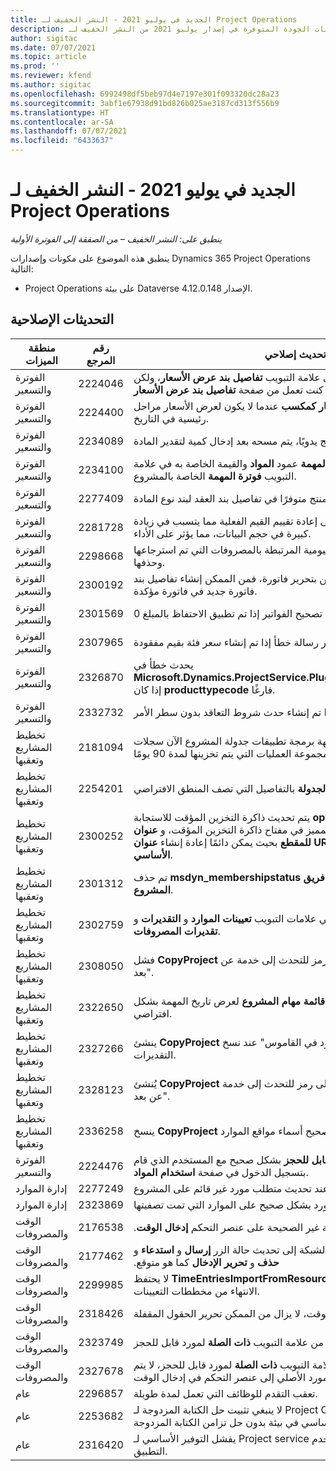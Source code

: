 ```yaml
---
title: الجديد في يوليو 2021 - النشر الخفيف لـ Project Operations
description: يوفر هذا الموضوع معلومات حول تحديثات الجودة المتوفرة في إصدار يوليو 2021 من النشر الخفيف لـ Project Operations.
author: sigitac
ms.date: 07/07/2021
ms.topic: article
ms.prod: ''
ms.reviewer: kfend
ms.author: sigitac
ms.openlocfilehash: 6992498df5beb97d4e7197e301f093320dc28a23
ms.sourcegitcommit: 3abf1e67938d91bd826b025ae3187cd313f556b9
ms.translationtype: HT
ms.contentlocale: ar-SA
ms.lasthandoff: 07/07/2021
ms.locfileid: "6433637"
---
```

# <a name="whats-new-july-2021---project-operations-lite-deployment"></a>الجديد في يوليو 2021 - النشر الخفيف لـ Project Operations

_ينطبق على: النشر الخفيف – من الصفقة إلى الفوترة الأولية_

ينطبق هذه الموضوع على مكونات وإصدارات Dynamics 365 Project Operations التالية:

  - Project Operations على بيئة Dataverse الإصدار 4.12.0.148.

## <a name="quality-updates"></a>التحديثات الإصلاحية
| **منطقة الميزات**              | **رقم المرجع** | **تحديث إصلاحي**                                                                                                                                                                                             |
|-------------------------------|----------------------|----------------------------------------------------------------------------------------------------------------------------------------------------------------------------------------------------------------|
| الفوترة والتسعير           | 2224046              | يمكن تحرير حقل **فئة الحركة** في علامة التبويب **تفاصيل بند عرض الأسعار**، ولكن يتم إغلاقه إذا كنت تعمل من صفحة **تفاصيل بند عرض الأسعار**.                                                                     |
| الفوترة والتسعير           | 2224400              | يفشل إجراء **إغلاق عرض الأسعار كمكسب** عندما لا يكون لعرض الأسعار مراحل رئيسية في التاريخ.                                                                                                                                    |
| الفوترة والتسعير           | 2234089              | عندما تقوم بإدخال وصف منتج يدويًا، يتم مسحه بعد إدخال كمية لتقدير المادة.                                                                                                                         |
| الفوترة والتسعير           | 2234100              | لا تتضمن شبكة **إعداد فوترة المهمة** عمود **المواد** والقيمة الخاصة به في علامة التبويب **فوترة المهمة** الخاصة بالمشروع.                                                                                                       |
| الفوترة والتسعير           | 2277409              | لا يكون معرف المنتج متوفرًا في تفاصيل بند العقد لبند نوع المادة.                                                                                                                                        |
| الفوترة والتسعير           | 2281728              | يؤدي إنشاء بند العقد دون داع إلى إعادة تقييم القيم الفعلية مما يتسبب في زيادة كبيرة في حجم البيانات، مما يؤثر على الأداء.                                                                                |
| الفوترة والتسعير           | 2298668              | لا تتم إزالة سطور دفتر اليومية المرتبطة بالمصروفات التي تم استرجاعها وحذفها.                                                                                                                                     |
| الفوترة والتسعير           | 2300192              | عندما يقوم عدة مستخدمين بتحرير فاتورة، فمن الممكن إنشاء تفاصيل بند فاتورة جديد في فاتورة مؤكدة.                                                                                   |
| الفوترة والتسعير           | 2301569              | لا يمكن تصحيح الفواتير إذا تم تطبيق الاحتفاظ بالمبلغ 0\$.                                                                                                                                        |
| الفوترة والتسعير           | 2307965              | تظهر رسالة خطأ إذا تم إنشاء سعر فئة بقيم مفقودة.                                                                                                                           |
| الفوترة والتسعير           | 2326870              | يحدث خطأ في **Microsoft.Dynamics.ProjectService.Plugins.PostInvoiceLineDelete** إذا كان **producttypecode** فارغًا.                                                                            |
| الفوترة والتسعير           | 2332732              | تحدث رسالة خطأ إذا تم إنشاء حدث شروط التعاقد بدون سطر الأمر.                                                                                                                |
| تخطيط المشاريع وتعقبها | 2181094              | تدعم واجهة برمجة تطبيقات جدولة المشروع الآن سجلات PSS وسجلات مجموعة العمليات التي يتم تخزينها لمدة 90 يومًا.                                                                                                                  |
| تخطيط المشاريع وتعقبها | 2254201              | يتم تحديث تسمية **وضع الجدولة** بالتفاصيل التي تصف المنطق الافتراضي.                                                                                                                                      |
| تخطيط المشاريع وتعقبها | 2300252              | يتم تحديث ذاكرة التخزين المؤقت للاستجابة **openProject** وتتضمن مالك الرمز المميز في مفتاح ذاكرة التخزين المؤقت، و **عنوان Url الأساسي**، و **عنوان URL للمقطع** بحيث يمكن دائمًا إعادة إنشاء **عنوان URL للطلب** إذا تغير **عنوان Url الأساسي**. |
| تخطيط المشاريع وتعقبها | 2301312              | تم حذف **msdyn_membershipstatus** من طريقة العرض **عضو فريق المشروع**.                                                                                                                                        |
| تخطيط المشاريع وتعقبها | 2302759              | يتم جلب المنتجات بدون داعٍ في علامات التبويب **‏‫تعيينات الموارد‬** و **التقديرات** و **تقديرات المصروفات**.                                                                                                        |
| تخطيط المشاريع وتعقبها | 2308050              | فشل **CopyProject** مع الخطأ، "فشل الحصول على رمز للتحدث إلى خدمة عن بعد".                                                                                                                           |
| تخطيط المشاريع وتعقبها | 2322650              | تم تحديث طريقة عرض **قائمة مهام المشروع** لعرض تاريخ المهمة بشكل افتراضي.                                                                                                            |
| تخطيط المشاريع وتعقبها | 2327266              | ينشئ **CopyProject** الخطأ، "المفتاح غير موجود في القاموس" عند نسخ التقديرات.                                                                                                      |
| تخطيط المشاريع وتعقبها | 2328123              | يُنشئ **CopyProject** الخطأ، "فشل في الحصول على رمز للتحدث إلى خدمة عن بعد".                                                                                                                          |
| تخطيط المشاريع وتعقبها | 2336258              | ينسخ **CopyProject** بشكل غير صحيح أسماء مواقع الموارد.                                                                                                                                                 |
| الفوترة والتسعير           | 2224476              | لا يتطابق حقل **المورد القابل للحجز** بشكل صحيح مع المستخدم الذي قام بتسجيل الدخول في صفحة **استخدام المواد**.                                                                                                            |
| إدارة الموارد           | 2277249              | يحدث خطأ عند تحديث متطلب مورد غير قائم على المشروع.                                                                                                            |
| إدارة الموارد           | 2323869              | لا يتعرف استخدام المورد بشكل صحيح على الموارد التي تمت تصفيتها.                                                                                                                                             |
| الوقت والمصروفات              | 2176538              | يتم تطبيق عوامل التصفية غير الصحيحة على عنصر التحكم **‏‫إدخال الوقت**.                                                                                                                                                   |
| الوقت والمصروفات              | 2177462              | لا يؤدي حذف إدخال الوقت في الشبكة إلى تحديث حالة الزر **إرسال** و **‏‫استدعاء** و **حذف** و **تحرير الإدخال** كما هو متوقع.                                                                                        |
| الوقت والمصروفات              | 2299985              | لا يحتفظ **TimeEntriesImportFromResourceAssignment** بوقت البدء/الانتهاء من مخططات التعيينات‬.                                                                                                  |
| الوقت والمصروفات              | 2318426              | بعد إرسال إدخال الوقت، لا يزال من الممكن تحرير الحقول المقفلة.                                                                                                                                   |
| الوقت والمصروفات              | 2323749              | يحدث خطأ عند إنشاء مصاريف من علامة التبويب **ذات الصلة** لمورد قابل للحجز.                                                                                                      |
| الوقت والمصروفات              | 2327678              | عند إنشاء إدخال وقت من علامة التبويب **ذات الصلة** لمورد قابل للحجز، لا يتم تمرير المورد الأصلي إلى عنصر التحكم في إدخال الوقت.                                                                            |
| عام                        | 2296857              | تعقب التقدم للوظائف التي تعمل لمدة طويلة.                                                                                                                                                                        |
| عام                        | 2253682              | لا ينبغي تثبيت حل الكتابة المزدوجة لـ Project Operations عندما يتم تثبيت حل الكتابة المزدوجة الأساسي‬ في بيئة بدون حل تزامن الكتابة المزدوجة.                                                |
| عام                        | 2316420              | يفشل التوفير الأساسي لـ Project service في حالة تغيير وحدة عمل مستخدم التطبيق.                                                                                                                     |
